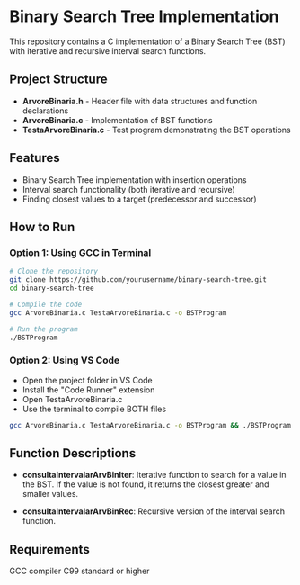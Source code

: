 # Binary Search Tree Implementation

This repository contains a C implementation of a Binary Search Tree (BST) with iterative and recursive interval search functions. 


## Project Structure

- **ArvoreBinaria.h** - Header file with data structures and function declarations
- **ArvoreBinaria.c** - Implementation of BST functions
- **TestaArvoreBinaria.c** - Test program demonstrating the BST operations

## Features

- Binary Search Tree implementation with insertion operations
- Interval search functionality (both iterative and recursive)
- Finding closest values to a target (predecessor and successor)

## How to Run

### Option 1: Using GCC in Terminal

```bash
# Clone the repository
git clone https://github.com/yourusername/binary-search-tree.git
cd binary-search-tree

# Compile the code
gcc ArvoreBinaria.c TestaArvoreBinaria.c -o BSTProgram

# Run the program
./BSTProgram

```

### Option 2: Using VS Code

- Open the project folder in VS Code 
- Install the "Code Runner" extension 
- Open TestaArvoreBinaria.c 
- Use the terminal to compile BOTH files

```bash
gcc ArvoreBinaria.c TestaArvoreBinaria.c -o BSTProgram && ./BSTProgram
```

## Function Descriptions

- **consultaIntervalarArvBinIter**: Iterative function to search for a value in the BST. If the value is not found, it returns the closest greater and smaller values.

- **consultaIntervalarArvBinRec**: Recursive version of the interval search function.

## Requirements
GCC compiler
C99 standard or higher
